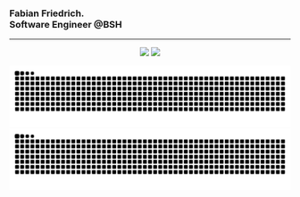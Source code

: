<h3>Fabian Friedrich.<br/>Software Engineer @BSH</h3>
<hr></hr>

<div align="center">
    <img height="180" src="https://github-readme-stats.vercel.app/api?username=Fabianofski&show_icons=true&theme=nord&hide=contribs" />
    <img height="180" src="https://github-readme-stats.vercel.app/api/top-langs/?username=Fabianofski&layout=compact&hide=Shaderlab,HLSL&langs_count=5&theme=nord&size_weight=0.2&count_weight=0.8" />
</div>

![github contribution grid snake animation](https://raw.githubusercontent.com/fabianofski/fabianofski/output/github-contribution-grid-snake-dark.svg#gh-dark-mode-only)![github contribution grid snake animation](https://raw.githubusercontent.com/fabianofski/fabianofski/output/github-contribution-grid-snake.svg#gh-light-mode-only)
